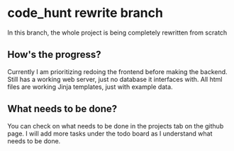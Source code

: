 # code_hunt rewrite branch
In this branch, the whole project is being completely rewritten from scratch

## How's the progress?
Currently I am prioritizing redoing the frontend before making the backend. Still has a working web server, just no
database it interfaces with. All html files are working Jinja templates, just with example data.

## What needs to be done?
You can check on what needs to be done in the projects tab on the github page. I will add more tasks under the todo
board as I understand what needs to be done.